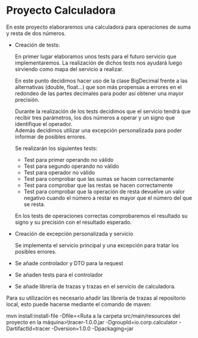 # Proyecto Calculadora
En este proyecto elaboraremos una calculadora para operaciones de suma y resta de dos números. 
	
* Creación de tests:
  	
  	En primer lugar elaboramos unos tests para el futuro servicio que implementaremos. La realización de dichos tests nos ayudará luego sirviendo como mapa del servicio a realizar.  
  	
  	En este punto decidimos hacer uso de la clase BigDecimal frente a las alternativas (double, float...) que son más propensas a errores en el 	redondeo de las partes decimales 	para poder así obtener una mayor precisión.  
  	  
  	Durante la realización de los tests decidimos que el servicio tendrá que recibir tres parámetros, los dos números a operar y un signo que 	identifique el operador.  
  	Además decidimos utilizar una excepción personalizada para poder informar de posibles errores.  
  	  
  	Se realizarán los siguientes tests: 
  	 
  	- Test para primer operando no válido
	- Test para segundo operando no válido
	- Test para operador no válido 
	- Test para comprobar que las sumas se hacen correctamente
	- Test para comprobar que las restas se hacen correctamente
	- Test para comprobar que la operación de resta devuelve un valor negativo cuando el número a restar es mayor que el número del que se 	resta.  
	
 	En los tests de operaciones correctas comprobaremos el resultado su signo y su precisión con el resultado esperado.
 	
 * Creación de excepción personalizada y servicio
 	
   Se implementa el servicio principal y una excepción para tratar los posibles errores.
   
 * Se añade controlador y DTO para la request
 
  * Se añaden tests para el controlador 
  
  * Se añade librería de trazas y trazas en el servicio de calculadora.
  
  Para su utilización es necesario añadir las librería de trazas al repositorio local, esto puede hacerse mediante el comando de maven:
  
  mvn install:install-file -Dfile=<Ruta a la carpeta src/main/resources del proyecto en la máquina>\tracer-1.0.0.jar -DgroupId=io.corp.calculator -DartifactId=tracer -Dversion=1.0.0 -Dpackaging=jar
  
  